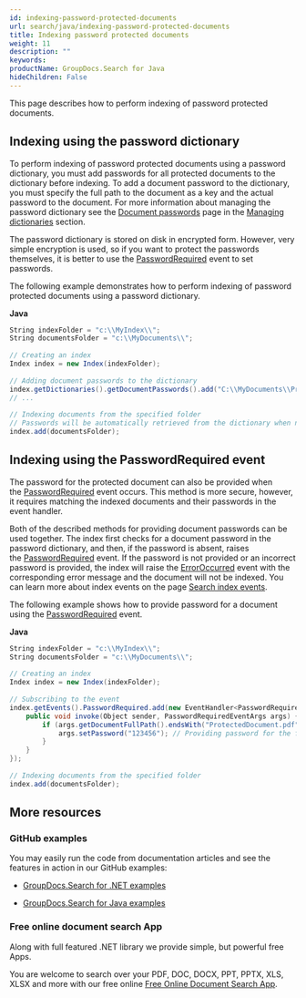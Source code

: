```yaml
---
id: indexing-password-protected-documents
url: search/java/indexing-password-protected-documents
title: Indexing password protected documents
weight: 11
description: ""
keywords: 
productName: GroupDocs.Search for Java
hideChildren: False
---
```

This page describes how to perform indexing of password protected documents.

## Indexing using the password dictionary

To perform indexing of password protected documents using a password dictionary, you must add passwords for all protected documents to the dictionary before indexing. To add a document password to the dictionary, you must specify the full path to the document as a key and the actual password to the document. For more information about managing the password dictionary see the [Document passwords](Document%2Bpasswords.html) page in the [Managing dictionaries](Managing%2Bdictionaries.html) section.

The password dictionary is stored on disk in encrypted form. However, very simple encryption is used, so if you want to protect the passwords themselves, it is better to use the [PasswordRequired](https://apireference.groupdocs.com/search/java/com.groupdocs.search.events/EventHub#PasswordRequired) event to set passwords.

The following example demonstrates how to perform indexing of password protected documents using a password dictionary.

**Java**

```csharp
String indexFolder = "c:\\MyIndex\\";
String documentsFolder = "c:\\MyDocuments\\";
 
// Creating an index
Index index = new Index(indexFolder);
 
// Adding document passwords to the dictionary
index.getDictionaries().getDocumentPasswords().add("C:\\MyDocuments\\ProtectedDocument.pdf", "123456");
// ...
 
// Indexing documents from the specified folder
// Passwords will be automatically retrieved from the dictionary when necessary
index.add(documentsFolder);
```

## Indexing using the PasswordRequired event

The password for the protected document can also be provided when the [PasswordRequired](https://apireference.groupdocs.com/search/java/com.groupdocs.search.events/EventHub#PasswordRequired) event occurs. This method is more secure, however, it requires matching the indexed documents and their passwords in the event handler.

Both of the described methods for providing document passwords can be used together. The index first checks for a document password in the password dictionary, and then, if the password is absent, raises the [PasswordRequired](https://apireference.groupdocs.com/search/java/com.groupdocs.search.events/EventHub#PasswordRequired) event. If the password is not provided or an incorrect password is provided, the index will raise the [ErrorOccurred](https://apireference.groupdocs.com/search/java/com.groupdocs.search.events/EventHub#ErrorOccurred) event with the corresponding error message and the document will not be indexed. You can learn more about index events on the page [Search index events](Search%2Bindex%2Bevents.html).

The following example shows how to provide password for a document using the [PasswordRequired](https://apireference.groupdocs.com/search/java/com.groupdocs.search.events/EventHub#PasswordRequired) event.

**Java**

```csharp
String indexFolder = "c:\\MyIndex\\";
String documentsFolder = "c:\\MyDocuments\\";
 
// Creating an index
Index index = new Index(indexFolder);
 
// Subscribing to the event
index.getEvents().PasswordRequired.add(new EventHandler<PasswordRequiredEventArgs>() {
    public void invoke(Object sender, PasswordRequiredEventArgs args) {
        if (args.getDocumentFullPath().endsWith("ProtectedDocument.pdf")) {
            args.setPassword("123456"); // Providing password for the file 'ProtectedDocument.pdf'
        }
    }
});
 
// Indexing documents from the specified folder
index.add(documentsFolder);
```

## More resources

### GitHub examples

You may easily run the code from documentation articles and see the features in action in our GitHub examples:

*   [GroupDocs.Search for .NET examples](https://github.com/groupdocs-search/GroupDocs.Search-for-.NET)
    
*   [GroupDocs.Search for Java examples](https://github.com/groupdocs-search/GroupDocs.Search-for-Java)
    

### Free online document search App

Along with full featured .NET library we provide simple, but powerful free Apps.

You are welcome to search over your PDF, DOC, DOCX, PPT, PPTX, XLS, XLSX and more with our free online [Free Online Document Search App](https://products.groupdocs.app/search).
